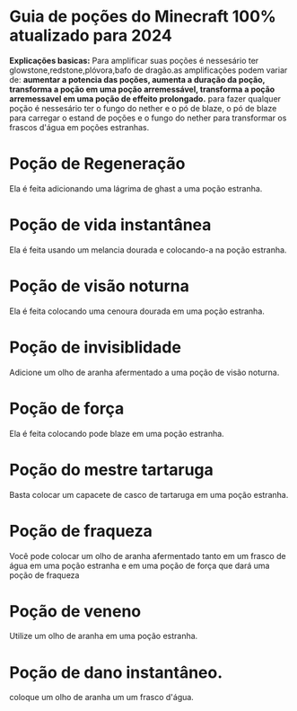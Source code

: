 # Guia de poções do Minecraft 100% atualizado para 2024
**Explicações basicas:**
Para amplificar suas poções é nessesário ter glowstone,redstone,plóvora,bafo de dragão.as amplificações podem variar de: **aumentar a potencia das poções, aumenta a duração da poção, transforma a poção em uma poção arremessável, transforma a poção arremessavel em uma poção de effeito prolongado.**
para fazer qualquer poção é nessesário ter o fungo do nether e o pó de blaze, o pó de blaze para carregar o estand de poções e o fungo do nether para transformar os frascos d'água em poções estranhas.

# Poção de Regeneração
Ela é feita adicionando uma lágrima de ghast a uma poção estranha.

# Poção de vida instantânea
Ela é feita usando um melancia dourada e colocando-a na poção estranha.

# Poção de visão noturna
Ela é feita colocando uma cenoura dourada em uma poção estranha.

# Poção de invisiblidade
Adicione um olho de aranha afermentado a uma poção de visão noturna.

# Poção de força
Ela é feita colocando pode blaze em uma poção estranha.

# Poção do mestre tartaruga 
Basta colocar um capacete de casco de tartaruga em uma poção estranha.

# Poção de fraqueza 
Você pode colocar um olho de aranha afermentado tanto em um frasco de água em uma poção estranha e em uma poção de força que dará uma poção de fraqueza

# Poção de veneno
Utilize um olho de aranha em uma poção estranha.

# Poção de dano instantâneo.
coloque um olho de aranha um um frasco d'água.
